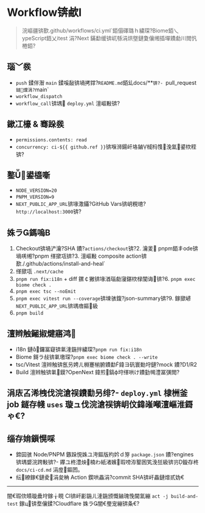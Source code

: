 ﻿# Workflow锛欳I

> 浣嶇疆锛歚.github/workflows/ci.yml`銆傝礋璐ｈ繍琛?Biome銆乀ypeScript銆乂itest 涓?Next 鏋勫缓锛屼綔涓烘墍鏈夐儴缃插墠鐨勮川閲忛棬銆?
## 瑙﹀彂
- `push` 鍒伴潪 `main` 鍒嗘敮锛堝拷鐣?`README.md`銆乣docs/**`锛?- `pull_request` 鐩爣涓?`main`
- `workflow_dispatch`
- `workflow_call`锛堣 `deploy.yml` 澶嶇敤锛?
## 鏉冮檺 & 骞跺彂
- `permissions.contents: read`
- `concurrency: ci-${{ github.ref }}`锛堢浉鍚屽垎鏀棫杩愯浼氳鍙栨秷锛?
## 鐜鍙橀噺
- `NODE_VERSION=20`
- `PNPM_VERSION=9`
- `NEXT_PUBLIC_APP_URL`锛堟潵鑷?GitHub Vars锛岄粯璁?`http://localhost:3000`锛?
## 姝ラ鎷嗚В
1. Checkout锛堝浐瀹?SHA 鐨?`actions/checkout`锛?2. 瀹夎 pnpm銆丯ode锛堝唴缃?pnpm 缂撳瓨锛?3. 澶嶇敤 composite action锛歚./.github/actions/install-and-heal`
4. 缂撳瓨 `.next/cache`
5. `pnpm run fix:i18n` + diff 鏍￠獙锛堟湭瑙勮寖鍖栨椂闃诲锛?6. `pnpm exec biome check .`
7. `pnpm exec tsc --noEmit`
8. `pnpm exec vitest run --coverage`锛堜骇鍑?json-summary锛?9. 鎵撳嵃 `NEXT_PUBLIC_APP_URL`锛堣瘖鏂級
10. `pnpm build`

## 澶辫触鎺掓煡寤鸿
- i18n 鏈鑼冨寲锛氭湰鍦拌繍琛?`pnpm run fix:i18n`
- Biome 鎶ラ敊锛氭墽琛?`pnpm exec biome check . --write`
- tsc/Vitest 澶辫触锛氬叧娉ㄦ棩蹇椾腑鐨勫鍏ヨ矾寰勬垨鏈?mock 鐨?D1/R2
- Build 澶辫触锛氭鏌?OpenNext 鍏煎鎬ф垨缂哄け鐨勭幆澧冨彉閲?
## 涓庡叾浠栧伐浣滄祦鐨勫叧绯?- `deploy.yml` 棣栦釜 job 鐩存帴 `uses` 璇ュ伐浣滄祦锛岄伩鍏嶉噸澶嶇淮鎶ゃ€?
## 缁存姢鎻愰啋
- 鍗囩骇 Node/PNPM 鏃跺悓姝ユ洿鏂版枃妗ｄ笌 `package.json` 鐨?engines锛堣嫢浣跨敤锛?- 鑻ユ柊澧炴楠わ紙渚嬪瑕嗙洊鐜囦笂浼狅級锛岃鏇存柊 `docs/ci-cd.md` 涓庢鏂囨。
- 纭繚鎵€鏈夌涓夋柟 Action 鍥哄畾涓?commit SHA锛屽畾鏈熷贰妫€

---

闇€瑕佽皟璇曟垨鎵╁睍 CI锛屽彲鍦ㄦ湰鍦颁慨鏀瑰悗閫氳繃 `act -j build-and-test` 鎵ц锛堥儴鍒?Cloudflare 姝ラ闇€璺宠繃锛夈€?
